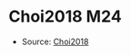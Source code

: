 <a name="material" />

# Choi2018 M24
<script type="application/ld+json">
  {
    "@context": "https://schema.org/",
    "@type": "ChemicalSubstance",
    "http://purl.org/dc/terms/conformsTo":
      {
        "@type": "CreativeWork",
        "@id": "https://bioschemas.org/profiles/ChemicalSubstance/0.4-RELEASE/"
      },
    "@id": "https://egonw.github.io/nanowiki/nanowiki535.html#material",
    "name": "Choi2018 M24",
    "sameAs": "http://127.0.0.1/mediawiki/index.php/Special:URIResolver/Choi2018_M24"
  }
</script>


* Source: [Choi2018](http://127.0.0.1/mediawiki/index.php/Special:URIResolver/Choi2018)

